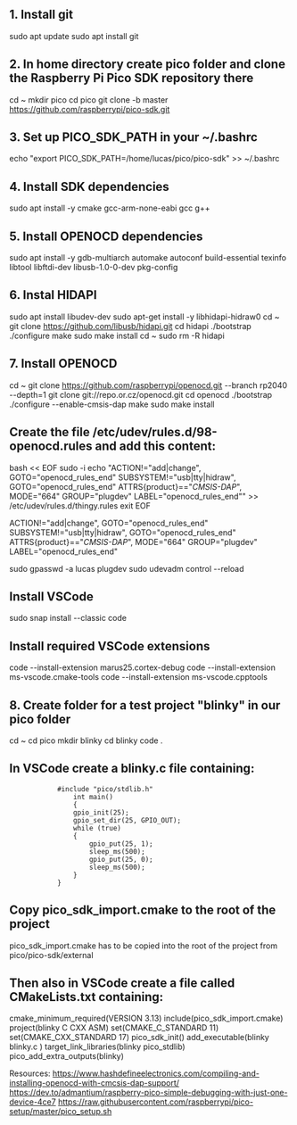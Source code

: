 ## 1. Install git
sudo apt update
sudo apt install git

## 2. In home directory create pico folder and clone the Raspberry Pi Pico SDK repository there
cd ~
mkdir pico
cd pico
git clone -b master https://github.com/raspberrypi/pico-sdk.git

## 3. Set up PICO_SDK_PATH in your ~/.bashrc
echo "export PICO_SDK_PATH=/home/lucas/pico/pico-sdk" >> ~/.bashrc

## 4. Install SDK dependencies
sudo apt install -y cmake gcc-arm-none-eabi gcc g++

## 5. Install OPENOCD dependencies
sudo apt install -y gdb-multiarch automake autoconf build-essential texinfo libtool libftdi-dev libusb-1.0-0-dev pkg-config

## 6. Instal HIDAPI
sudo apt install libudev-dev
sudo apt-get install -y libhidapi-hidraw0
cd ~
git clone https://github.com/libusb/hidapi.git
cd hidapi
./bootstrap
./configure
make
sudo make install
cd ~
sudo rm -R hidapi

## 7. Install OPENOCD
cd ~
git clone https://github.com/raspberrypi/openocd.git --branch rp2040 --depth=1
git clone git://repo.or.cz/openocd.git
cd openocd
./bootstrap
./configure --enable-cmsis-dap
make
sudo make install

## Create the file /etc/udev/rules.d/98-openocd.rules and add this content:
bash << EOF
sudo -i
echo "ACTION!=\"add|change\", GOTO=\"openocd_rules_end\"
SUBSYSTEM!=\"usb|tty|hidraw\", GOTO=\"openocd_rules_end\"
ATTRS{product}==\"*CMSIS-DAP*\", MODE=\"664\" GROUP=\"plugdev\"
LABEL=\"openocd_rules_end\"" >> /etc/udev/rules.d/thingy.rules
exit
EOF

ACTION!="add|change", GOTO="openocd_rules_end"
SUBSYSTEM!="usb|tty|hidraw", GOTO="openocd_rules_end"
ATTRS{product}=="*CMSIS-DAP*", MODE="664" GROUP="plugdev"
LABEL="openocd_rules_end"


sudo gpasswd -a lucas plugdev
sudo udevadm control --reload


## Install VSCode
sudo snap install --classic code

## Install required VSCode extensions
code --install-extension marus25.cortex-debug
code --install-extension ms-vscode.cmake-tools
code --install-extension ms-vscode.cpptools

## 8. Create folder for a test project "blinky" in our pico folder
cd ~
cd pico
mkdir blinky
cd blinky
code .

## In VSCode create a blinky.c file containing:
                #include "pico/stdlib.h"
                    int main()
                    {
                    gpio_init(25);
                    gpio_set_dir(25, GPIO_OUT);
                    while (true)
                    {
                        gpio_put(25, 1);
                        sleep_ms(500);
                        gpio_put(25, 0);
                        sleep_ms(500);
                    }
                }

## Copy pico_sdk_import.cmake to the root of the project
pico_sdk_import.cmake has to be copied into the root of
the project from pico/pico-sdk/external

## Then also in VSCode create a file called CMakeLists.txt containing:
cmake_minimum_required(VERSION 3.13)
include(pico_sdk_import.cmake)
project(blinky C CXX ASM)
set(CMAKE_C_STANDARD 11)
set(CMAKE_CXX_STANDARD 17)
pico_sdk_init()
add_executable(blinky
blinky.c
)
target_link_libraries(blinky pico_stdlib)
pico_add_extra_outputs(blinky)





Resources:
https://www.hashdefineelectronics.com/compiling-and-installing-openocd-with-cmcsis-dap-support/
https://dev.to/admantium/raspberry-pico-simple-debugging-with-just-one-device-4ce7
https://raw.githubusercontent.com/raspberrypi/pico-setup/master/pico_setup.sh
